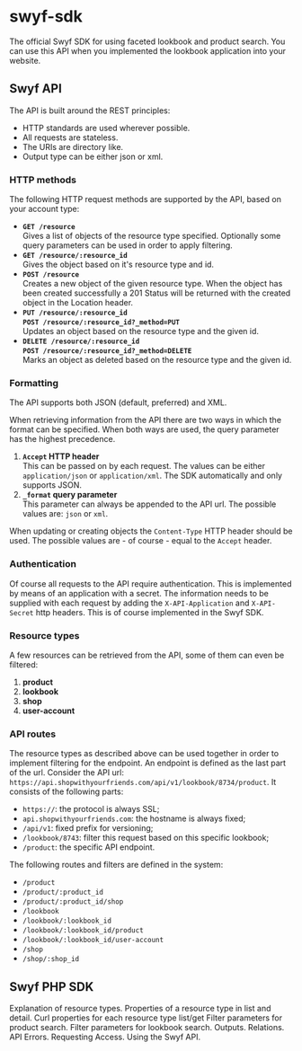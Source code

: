 swyf-sdk
========

The official Swyf SDK for using faceted lookbook and product search. You can use this API when you implemented the lookbook application into your website.

## Swyf API
The API is built around the REST principles:

-   HTTP standards are used wherever possible.
-   All requests are stateless.
-   The URIs are directory like.
-   Output type can be either json or xml.

### HTTP methods
The following HTTP request methods are supported by the API, based on your account type:

-   __`GET /resource`__  
    Gives a list of objects of the resource type specified. Optionally some query parameters can be used in order to apply filtering.
-   __`GET /resource/:resource_id`__  
    Gives the object based on it's resource type and id.
-   __`POST /resource`__  
    Creates a new object of the given resource type. When the object has been created successfully a 201 Status will be returned with the created object in the Location header.
-   __`PUT /resource/:resource_id`__  
    __`POST /resource/:resource_id?_method=PUT`__  
    Updates an object based on the resource type and the given id.
-   __`DELETE /resource/:resource_id`__  
    __`POST /resource/:resource_id?_method=DELETE`__  
    Marks an object as deleted based on the resource type and the given id.

### Formatting
The API supports both JSON (default, preferred) and XML. 

When retrieving information from the API there are two ways in which the format can be specified. When both ways are used, the query parameter has the highest precedence.

1.  __`Accept` HTTP header__  
    This can be passed on by each request. The values can be either `application/json` or `application/xml`. The SDK automatically and only supports JSON.
2.  __`_format` query parameter__  
    This parameter can always be appended to the API url. The possible values are: `json` or `xml`.
    
When updating or creating objects the `Content-Type` HTTP header should be used. The possible values are - of course - equal to the `Accept` header.

### Authentication
Of course all requests to the API require authentication. This is implemented by means of an application with a secret. The information needs to be supplied with each request by adding the `X-API-Application` and `X-API-Secret` http headers. This is of course implemented in the Swyf SDK.

### Resource types
A few resources can be retrieved from the API, some of them can even be filtered:

1. __product__  
2. __lookbook__  
3. __shop__  
4. __user-account__

### API routes
The resource types as described above can be used together in order to implement filtering for the endpoint. An endpoint is defined as the last part of the url. Consider the API url: `https://api.shopwithyourfriends.com/api/v1/lookbook/8734/product`. It consists of the following parts:

-   `https://`: the protocol is always SSL;
-   `api.shopwithyourfriends.com`: the hostname is always fixed;
-   `/api/v1`: fixed prefix for versioning;
-   `/lookbook/8743`: filter this request based on this specific lookbook;
-   `/product`: the specific API endpoint.

The following routes and filters are defined in the system:

-   `/product`
-   `/product/:product_id`
-   `/product/:product_id/shop`
-   `/lookbook`
-   `/lookbook/:lookbook_id`
-   `/lookbook/:lookbook_id/product`
-   `/lookbook/:lookbook_id/user-account`
-   `/shop`
-   `/shop/:shop_id`


## Swyf PHP SDK


Explanation of resource types.
Properties of a resource type in list and detail.
Curl properties for each resource type list/get
Filter parameters for product search.
Filter parameters for lookbook search.
Outputs.
Relations.
API Errors.
Requesting Access.
Using the Swyf API.